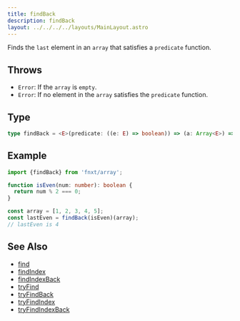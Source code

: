 ```yaml
---
title: findBack
description: findBack
layout: ../../../../layouts/MainLayout.astro
---
```

Finds the `last` element in an `array` that satisfies a `predicate` function.

## Throws

- `Error`: If the `array` is `empty`.
- `Error`: If no element in the `array` satisfies the `predicate` function.

## Type

```ts
type findBack = <E>(predicate: ((e: E) => boolean)) => (a: Array<E>) => E
```

## Example

```ts
import {findBack} from 'fnxt/array';

function isEven(num: number): boolean {
  return num % 2 === 0;
}

const array = [1, 2, 3, 4, 5];
const lastEven = findBack(isEven)(array);
// lastEven is 4
```

## See Also
- [find](../find)
- [findIndex](../findIndex)
- [findIndexBack](../findIndexBack)
- [tryFind](../tryFind)
- [tryFindBack](../tryFindBack)
- [tryFindIndex](../tryFindIndex)
- [tryFindIndexBack](../tryFindIndexBack)

